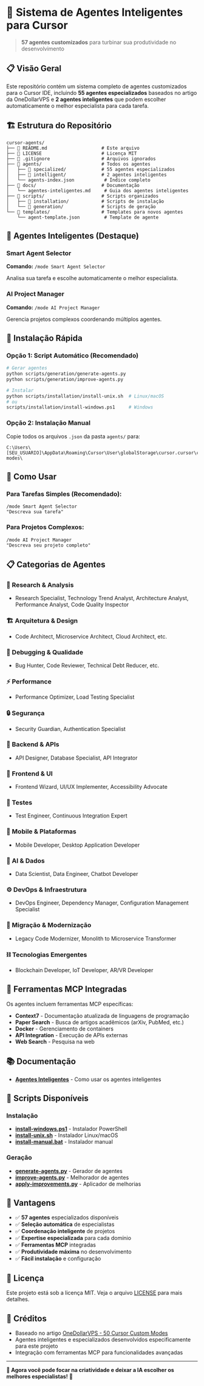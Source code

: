 # 🚀 Sistema de Agentes Inteligentes para Cursor

> **57 agentes customizados** para turbinar sua produtividade no desenvolvimento

## 📋 Visão Geral

Este repositório contém um sistema completo de agentes customizados para o Cursor IDE, incluindo **55 agentes especializados** baseados no artigo da OneDollarVPS e **2 agentes inteligentes** que podem escolher automaticamente o melhor especialista para cada tarefa.

## 🏗️ Estrutura do Repositório

```
cursor-agents/
├── 📄 README.md                    # Este arquivo
├── 📄 LICENSE                      # Licença MIT
├── 📄 .gitignore                   # Arquivos ignorados
├── 📁 agents/                      # Todos os agentes
│   ├── 📁 specialized/             # 55 agentes especializados
│   ├── 📁 intelligent/             # 2 agentes inteligentes
│   └── agents-index.json           # Índice completo
├── 📁 docs/                        # Documentação
│   └── agentes-inteligentes.md     # Guia dos agentes inteligentes
├── 📁 scripts/                     # Scripts organizados
│   ├── 📁 installation/            # Scripts de instalação
│   └── 📁 generation/              # Scripts de geração
└── 📁 templates/                   # Templates para novos agentes
    └── agent-template.json         # Template de agente
```

## 🧠 Agentes Inteligentes (Destaque)

### **Smart Agent Selector**
**Comando:** `/mode Smart Agent Selector`

Analisa sua tarefa e escolhe automaticamente o melhor especialista.

### **AI Project Manager**
**Comando:** `/mode AI Project Manager`

Gerencia projetos complexos coordenando múltiplos agentes.

## 🚀 Instalação Rápida

### **Opção 1: Script Automático (Recomendado)**
```bash
# Gerar agentes
python scripts/generation/generate-agents.py
python scripts/generation/improve-agents.py

# Instalar
python scripts/installation/install-unix.sh  # Linux/macOS
# ou
scripts/installation/install-windows.ps1     # Windows
```

### **Opção 2: Instalação Manual**
Copie todos os arquivos `.json` da pasta `agents/` para:
```
C:\Users\[SEU_USUARIO]\AppData\Roaming\Cursor\User\globalStorage\cursor.cursor\custom-modes\
```

## 🎯 Como Usar

### **Para Tarefas Simples (Recomendado):**
```
/mode Smart Agent Selector
"Descreva sua tarefa"
```

### **Para Projetos Complexos:**
```
/mode AI Project Manager
"Descreva seu projeto completo"
```

## 📋 Categorias de Agentes

### **🧠 Research & Analysis**
- Research Specialist, Technology Trend Analyst, Architecture Analyst, Performance Analyst, Code Quality Inspector

### **🏗️ Arquitetura & Design**
- Code Architect, Microservice Architect, Cloud Architect, etc.

### **🐛 Debugging & Qualidade**
- Bug Hunter, Code Reviewer, Technical Debt Reducer, etc.

### **⚡ Performance**
- Performance Optimizer, Load Testing Specialist

### **🔒 Segurança**
- Security Guardian, Authentication Specialist

### **🔧 Backend & APIs**
- API Designer, Database Specialist, API Integrator

### **🎨 Frontend & UI**
- Frontend Wizard, UI/UX Implementer, Accessibility Advocate

### **🧪 Testes**
- Test Engineer, Continuous Integration Expert

### **📱 Mobile & Plataformas**
- Mobile Developer, Desktop Application Developer

### **🤖 AI & Dados**
- Data Scientist, Data Engineer, Chatbot Developer

### **⚙️ DevOps & Infraestrutura**
- DevOps Engineer, Dependency Manager, Configuration Management Specialist

### **🔄 Migração & Modernização**
- Legacy Code Modernizer, Monolith to Microservice Transformer

### **⛓️ Tecnologias Emergentes**
- Blockchain Developer, IoT Developer, AR/VR Developer

## 🔧 Ferramentas MCP Integradas

Os agentes incluem ferramentas MCP específicas:

- **Context7** - Documentação atualizada de linguagens de programação
- **Paper Search** - Busca de artigos acadêmicos (arXiv, PubMed, etc.)
- **Docker** - Gerenciamento de containers
- **API Integration** - Execução de APIs externas
- **Web Search** - Pesquisa na web

## 📚 Documentação

- **[Agentes Inteligentes](docs/agentes-inteligentes.md)** - Como usar os agentes inteligentes

## 🔧 Scripts Disponíveis

### **Instalação**
- **[install-windows.ps1](scripts/installation/install-windows.ps1)** - Instalador PowerShell
- **[install-unix.sh](scripts/installation/install-unix.sh)** - Instalador Linux/macOS
- **[install-manual.bat](scripts/installation/install-manual.bat)** - Instalador manual

### **Geração**
- **[generate-agents.py](scripts/generation/generate-agents.py)** - Gerador de agentes
- **[improve-agents.py](scripts/generation/improve-agents.py)** - Melhorador de agentes
- **[apply-improvements.py](scripts/generation/apply-improvements.py)** - Aplicador de melhorias

## 🎉 Vantagens

- ✅ **57 agentes** especializados disponíveis
- ✅ **Seleção automática** de especialistas
- ✅ **Coordenação inteligente** de projetos
- ✅ **Expertise especializada** para cada domínio
- ✅ **Ferramentas MCP** integradas
- ✅ **Produtividade máxima** no desenvolvimento
- ✅ **Fácil instalação** e configuração

## 📄 Licença

Este projeto está sob a licença MIT. Veja o arquivo [LICENSE](LICENSE) para mais detalhes.

## 🙏 Créditos

- Baseado no artigo [OneDollarVPS - 50 Cursor Custom Modes](https://onedollarvps.com/blogs/cursor-custom-mode-settings.html)
- Agentes inteligentes e especializados desenvolvidos especificamente para este projeto
- Integração com ferramentas MCP para funcionalidades avançadas

---

**🎯 Agora você pode focar na criatividade e deixar a IA escolher os melhores especialistas!** 🚀
